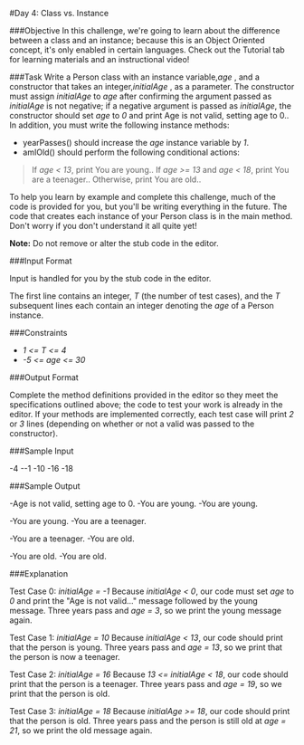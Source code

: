 #Day 4: Class vs. Instance

###Objective 
In this challenge, we're going to learn about the difference between a class and an instance; because this is an Object Oriented concept, it's only enabled in certain languages. Check out the Tutorial tab for learning materials and an instructional video!

###Task 
Write a Person class with an instance variable,_age_ , and a constructor that takes an integer,_initialAge_ , as a parameter. The constructor must assign _initialAge_ to _age_ after confirming the argument passed as _initialAge_ is not negative; if a negative argument is passed as _initialAge_, the constructor should set _age_ to _0_ and print Age is not valid, setting age to 0.. In addition, you must write the following instance methods:

- yearPasses() should increase the _age_ instance variable by _1_.
- amIOld() should perform the following conditional actions:
> If _age < 13_, print You are young..
> If _age >= 13_ and _age < 18_, print You are a teenager..
> Otherwise, print You are old..

To help you learn by example and complete this challenge, much of the code is provided for you, but you'll be writing everything in the future. The code that creates each instance of your Person class is in the main method. Don't worry if you don't understand it all quite yet!

**Note:** Do not remove or alter the stub code in the editor.

###Input Format

Input is handled for you by the stub code in the editor.

The first line contains an integer, _T_ (the number of test cases), and the _T_ subsequent lines each contain an integer denoting the _age_ of a Person instance.

###Constraints

- _1 <= T <= 4_
- _-5 <= age <= 30_

###Output Format

Complete the method definitions provided in the editor so they meet the specifications outlined above; the code to test your work is already in the editor. If your methods are implemented correctly, each test case will print _2_ or _3_ lines (depending on whether or not a valid  was passed to the constructor).

###Sample Input

-4
--1
-10
-16
-18

###Sample Output

-Age is not valid, setting age to 0.
-You are young.
-You are young.

-You are young.
-You are a teenager.

-You are a teenager.
-You are old.

-You are old.
-You are old.

###Explanation

Test Case 0: _initialAge = -1_ 
Because _initialAge < 0_, our code must set _age_ to _0_ and print the "Age is not valid..." message followed by the young message. Three years pass and _age = 3_, so we print the young message again.

Test Case 1:  _initialAge = 10_ 
Because _initialAge < 13_, our code should print that the person is young. Three years pass and _age = 13_, so we print that the person is now a teenager.

Test Case 2:  _initialAge = 16_ 
Because _13 <= initialAge < 18_, our code should print that the person is a teenager. Three years pass and _age = 19_, so we print that the person is old.

Test Case 3:  _initialAge = 18_ 
Because _initialAge >= 18_, our code should print that the person is old. Three years pass and the person is still old at _age = 21_, so we print the old message again.